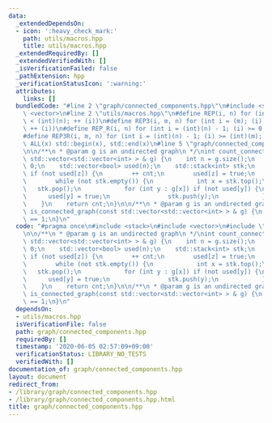 ```yaml
---
data:
  _extendedDependsOn:
  - icon: ':heavy_check_mark:'
    path: utils/macros.hpp
    title: utils/macros.hpp
  _extendedRequiredBy: []
  _extendedVerifiedWith: []
  _isVerificationFailed: false
  _pathExtension: hpp
  _verificationStatusIcon: ':warning:'
  attributes:
    links: []
  bundledCode: "#line 2 \"graph/connected_components.hpp\"\n#include <stack>\n#include\
    \ <vector>\n#line 2 \"utils/macros.hpp\"\n#define REP(i, n) for (int i = 0; (i)\
    \ < (int)(n); ++ (i))\n#define REP3(i, m, n) for (int i = (m); (i) < (int)(n);\
    \ ++ (i))\n#define REP_R(i, n) for (int i = (int)(n) - 1; (i) >= 0; -- (i))\n\
    #define REP3R(i, m, n) for (int i = (int)(n) - 1; (i) >= (int)(m); -- (i))\n#define\
    \ ALL(x) std::begin(x), std::end(x)\n#line 5 \"graph/connected_components.hpp\"\
    \n\n/**\n * @param g is an undirected graph\n */\nint count_connected_components(const\
    \ std::vector<std::vector<int> > & g) {\n    int n = g.size();\n    int cnt =\
    \ 0;\n    std::vector<bool> used(n);\n    std::stack<int> stk;\n    REP (z, n)\
    \ if (not used[z]) {\n        ++ cnt;\n        used[z] = true;\n        stk.push(z);\n\
    \        while (not stk.empty()) {\n            int x = stk.top();\n         \
    \   stk.pop();\n            for (int y : g[x]) if (not used[y]) {\n          \
    \      used[y] = true;\n                stk.push(y);\n            }\n        }\n\
    \    }\n    return cnt;\n}\n\n/**\n * @param g is an undirected graph\n */\nbool\
    \ is_connected_graph(const std::vector<std::vector<int> > & g) {\n    return count_connected_components(g)\
    \ == 1;\n}\n"
  code: "#pragma once\n#include <stack>\n#include <vector>\n#include \"utils/macros.hpp\"\
    \n\n/**\n * @param g is an undirected graph\n */\nint count_connected_components(const\
    \ std::vector<std::vector<int> > & g) {\n    int n = g.size();\n    int cnt =\
    \ 0;\n    std::vector<bool> used(n);\n    std::stack<int> stk;\n    REP (z, n)\
    \ if (not used[z]) {\n        ++ cnt;\n        used[z] = true;\n        stk.push(z);\n\
    \        while (not stk.empty()) {\n            int x = stk.top();\n         \
    \   stk.pop();\n            for (int y : g[x]) if (not used[y]) {\n          \
    \      used[y] = true;\n                stk.push(y);\n            }\n        }\n\
    \    }\n    return cnt;\n}\n\n/**\n * @param g is an undirected graph\n */\nbool\
    \ is_connected_graph(const std::vector<std::vector<int> > & g) {\n    return count_connected_components(g)\
    \ == 1;\n}\n"
  dependsOn:
  - utils/macros.hpp
  isVerificationFile: false
  path: graph/connected_components.hpp
  requiredBy: []
  timestamp: '2020-06-05 02:57:09+09:00'
  verificationStatus: LIBRARY_NO_TESTS
  verifiedWith: []
documentation_of: graph/connected_components.hpp
layout: document
redirect_from:
- /library/graph/connected_components.hpp
- /library/graph/connected_components.hpp.html
title: graph/connected_components.hpp
---
```

